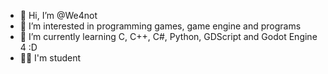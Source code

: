 - 👋 Hi, I’m @We4not
- 👀 I’m interested in programming games, game engine and programs
- 🌱 I’m currently learning C, C++, C#, Python, GDScript and Godot Engine 4 :D
- 👨‍🎓 I'm student

<!---
We4not/We4not is a ✨ special ✨ repository because its `README.md` (this file) appears on your GitHub profile.
You can click the Preview link to take a look at your changes.
--->
